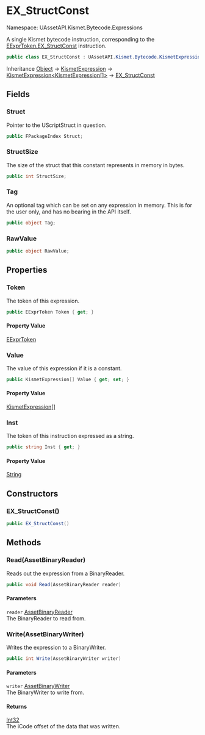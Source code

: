 # EX_StructConst

Namespace: UAssetAPI.Kismet.Bytecode.Expressions

A single Kismet bytecode instruction, corresponding to the [EExprToken.EX_StructConst](./uassetapi.kismet.bytecode.eexprtoken.md#ex_structconst) instruction.

```csharp
public class EX_StructConst : UAssetAPI.Kismet.Bytecode.KismetExpression`1[[UAssetAPI.Kismet.Bytecode.KismetExpression[]]]
```

Inheritance [Object](https://docs.microsoft.com/en-us/dotnet/api/system.object) → [KismetExpression](./uassetapi.kismet.bytecode.kismetexpression.md) → [KismetExpression&lt;KismetExpression[]&gt;](./uassetapi.kismet.bytecode.kismetexpression-1.md) → [EX_StructConst](./uassetapi.kismet.bytecode.expressions.ex_structconst.md)

## Fields

### **Struct**

Pointer to the UScriptStruct in question.

```csharp
public FPackageIndex Struct;
```

### **StructSize**

The size of the struct that this constant represents in memory in bytes.

```csharp
public int StructSize;
```

### **Tag**

An optional tag which can be set on any expression in memory. This is for the user only, and has no bearing in the API itself.

```csharp
public object Tag;
```

### **RawValue**

```csharp
public object RawValue;
```

## Properties

### **Token**

The token of this expression.

```csharp
public EExprToken Token { get; }
```

#### Property Value

[EExprToken](./uassetapi.kismet.bytecode.eexprtoken.md)<br>

### **Value**

The value of this expression if it is a constant.

```csharp
public KismetExpression[] Value { get; set; }
```

#### Property Value

[KismetExpression[]](./uassetapi.kismet.bytecode.kismetexpression.md)<br>

### **Inst**

The token of this instruction expressed as a string.

```csharp
public string Inst { get; }
```

#### Property Value

[String](https://docs.microsoft.com/en-us/dotnet/api/system.string)<br>

## Constructors

### **EX_StructConst()**

```csharp
public EX_StructConst()
```

## Methods

### **Read(AssetBinaryReader)**

Reads out the expression from a BinaryReader.

```csharp
public void Read(AssetBinaryReader reader)
```

#### Parameters

`reader` [AssetBinaryReader](./uassetapi.assetbinaryreader.md)<br>
The BinaryReader to read from.

### **Write(AssetBinaryWriter)**

Writes the expression to a BinaryWriter.

```csharp
public int Write(AssetBinaryWriter writer)
```

#### Parameters

`writer` [AssetBinaryWriter](./uassetapi.assetbinarywriter.md)<br>
The BinaryWriter to write from.

#### Returns

[Int32](https://docs.microsoft.com/en-us/dotnet/api/system.int32)<br>
The iCode offset of the data that was written.
